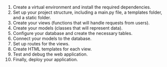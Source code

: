 
1. Create a virtual environment and install the required dependencies.
2. Set up your project structure, including a main.py file, a templates folder, and a static folder.
3. Create your views (functions that will handle requests from users).
4. Create your models (classes that will represent data).
5. Configure your database and create the necessary tables.
6. Connect your models to the database.
7. Set up routes for the views.
8. Create HTML templates for each view.
9. Test and debug the web application.
10. Finally, deploy your application.



